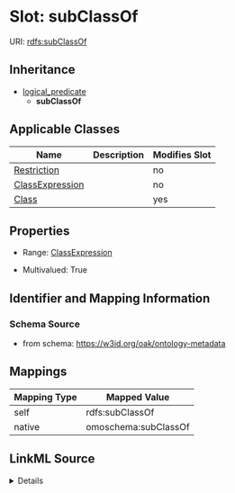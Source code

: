 

# Slot: subClassOf



URI: [rdfs:subClassOf](http://www.w3.org/2000/01/rdf-schema#subClassOf)




## Inheritance

* [logical_predicate](logical_predicate.md)
    * **subClassOf**






## Applicable Classes

| Name | Description | Modifies Slot |
| --- | --- | --- |
| [Restriction](Restriction.md) |  |  no  |
| [ClassExpression](ClassExpression.md) |  |  no  |
| [Class](Class.md) |  |  yes  |







## Properties

* Range: [ClassExpression](ClassExpression.md)

* Multivalued: True





## Identifier and Mapping Information







### Schema Source


* from schema: https://w3id.org/oak/ontology-metadata




## Mappings

| Mapping Type | Mapped Value |
| ---  | ---  |
| self | rdfs:subClassOf |
| native | omoschema:subClassOf |




## LinkML Source

<details>
```yaml
name: subClassOf
from_schema: https://w3id.org/oak/ontology-metadata
rank: 1000
is_a: logical_predicate
slot_uri: rdfs:subClassOf
alias: subClassOf
domain_of:
- ClassExpression
range: ClassExpression
multivalued: true

```
</details>